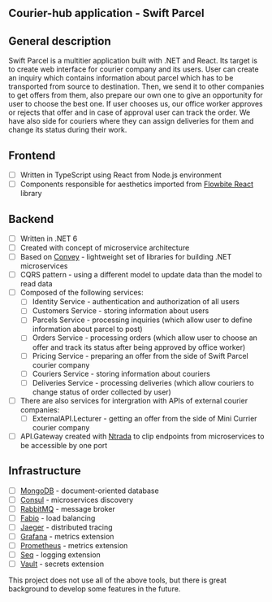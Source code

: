 ## Courier-hub application - Swift Parcel

## General description
Swift Parcel is a multitier application built with .NET and React. Its target is to create web interface for courier company and its users. User can create an inquiry which contains information about parcel which has to be transported from source to destination. Then, we send it to other companies to get offers from them, also prepare our own one to give an opportunity for user to choose the best one. If user chooses us, our office worker approves or rejects that offer and in case of approval user can track the order. We have also side for couriers where they can assign deliveries for them and change its status during their work.

## Frontend
- [ ] Written in TypeScript using React from Node.js environment
- [ ] Components responsible for aesthetics imported from [Flowbite React](https://www.flowbite-react.com) library

## Backend
- [ ] Written in .NET 6
- [ ] Created with concept of microservice architecture
- [ ] Based on [Convey](https://github.com/snatch-dev/Convey) - lightweight set of libraries for building .NET microservices
- [ ] CQRS pattern - using a different model to update data than the model to read data
- [ ] Composed of the following services:
    - [ ] Identity Service - authentication and authorization of all users
    - [ ] Customers Service - storing information about users
    - [ ] Parcels Service - processing inquiries (which allow user to define information about parcel to post)
    - [ ] Orders Service - processing orders (which allow user to choose an offer and track its status after being approved by office worker)
    - [ ] Pricing Service - preparing an offer from the side of Swift Parcel courier company
    - [ ] Couriers Service - storing information about couriers
    - [ ] Deliveries Service - processing deliveries (which allow couriers to change status of order collected by user)
- [ ] There are also services for intergration with APIs of external courier companies:
    - [ ] ExternalAPI.Lecturer - getting an offer from the side of Mini Currier courier company
- [ ] API.Gateway created with [Ntrada](https://github.com/snatch-dev/Ntrada) to clip endpoints from microservices to be accessible by one port

## Infrastructure
- [ ] [MongoDB](https://www.mongodb.com/products/platform/cloud) - document-oriented database
- [ ] [Consul](https://www.consul.io) - microservices discovery
- [ ] [RabbitMQ](https://www.rabbitmq.com) - message broker
- [ ] [Fabio](https://github.com/fabiolb/fabio) - load balancing
- [ ] [Jaeger](https://www.jaegertracing.io) - distributed tracing
- [ ] [Grafana](https://grafana.com) - metrics extension
- [ ] [Prometheus](https://prometheus.io) - metrics extension
- [ ] [Seq](https://datalust.co/seq) - logging extension
- [ ] [Vault](https://www.vaultproject.io) - secrets extension

This project does not use all of the above tools, but there is great background to develop some features in the future.